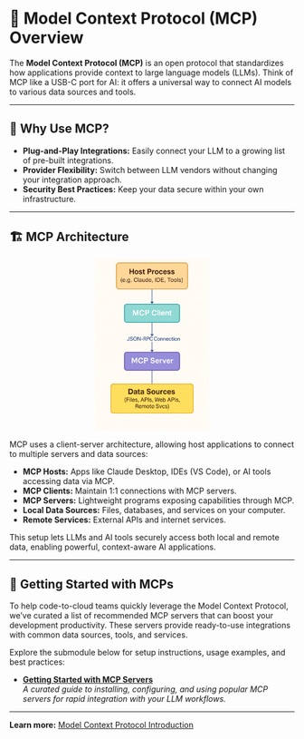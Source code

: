 # 🔗 Model Context Protocol (MCP) Overview

The **Model Context Protocol (MCP)** is an open protocol that standardizes how applications provide context to large language models (LLMs). Think of MCP like a USB-C port for AI: it offers a universal way to connect AI models to various data sources and tools.

---

## 🚀 Why Use MCP?

- **Plug-and-Play Integrations:** Easily connect your LLM to a growing list of pre-built integrations.
- **Provider Flexibility:** Switch between LLM vendors without changing your integration approach.
- **Security Best Practices:** Keep your data secure within your own infrastructure.

---

## 🏗️ MCP Architecture

<p align="center">
  <img src="./images/mpc_architecture.png" alt="MCP Architecture Diagram" width="40%">
</p>

MCP uses a client-server architecture, allowing host applications to connect to multiple servers and data sources:

- **MCP Hosts:** Apps like Claude Desktop, IDEs (VS Code), or AI tools accessing data via MCP.
- **MCP Clients:** Maintain 1:1 connections with MCP servers.
- **MCP Servers:** Lightweight programs exposing capabilities through MCP.
- **Local Data Sources:** Files, databases, and services on your computer.
- **Remote Services:** External APIs and internet services.

This setup lets LLMs and AI tools securely access both local and remote data, enabling powerful, context-aware AI applications.

---

## 🚦 Getting Started with MCPs

To help code-to-cloud teams quickly leverage the Model Context Protocol, we’ve curated a list of recommended MCP servers that can boost your development productivity. These servers provide ready-to-use integrations with common data sources, tools, and services.

Explore the submodule below for setup instructions, usage examples, and best practices:

- [**Getting Started with MCP Servers**](getting_started_with_mcps.md)  
  *A curated guide to installing, configuring, and using popular MCP servers for rapid integration with your LLM workflows.*

---

**Learn more:** [Model Context Protocol Introduction](https://modelcontextprotocol.io/introduction#general-architecture)
